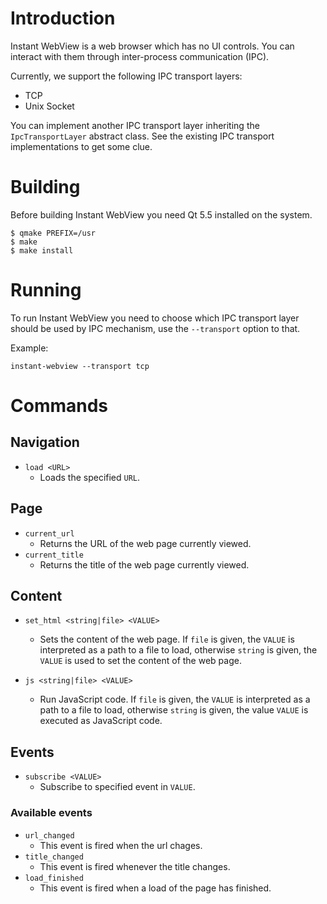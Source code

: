 # Introduction

Instant WebView is a web browser which has no UI controls. You can interact with
them through inter-process communication (IPC).

Currently, we support the following IPC transport layers:

* TCP
* Unix Socket

You can implement another IPC transport layer inheriting the
`IpcTransportLayer` abstract class. See the existing IPC transport
implementations to get some clue.

# Building

Before building Instant WebView you need Qt 5.5 installed on the system.

```
$ qmake PREFIX=/usr
$ make
$ make install
```

# Running

To run Instant WebView you need to choose which IPC transport layer should be used
by IPC mechanism, use the `--transport` option to that.

Example:

```
instant-webview --transport tcp
```

# Commands

## Navigation

* `load <URL>`
  - Loads the specified `URL`.

## Page

* `current_url`
  - Returns the URL of the web page currently viewed.
* `current_title`
  - Returns the title of the web page currently viewed.

## Content

* `set_html <string|file> <VALUE>`
  - Sets the content of the web page. If `file` is given, the `VALUE`
    is interpreted as a path to a file to load, otherwise `string` is given,
    the `VALUE` is used to set the content of the web page.

* `js <string|file> <VALUE>`
  - Run JavaScript code. If `file` is given, the `VALUE` is interpreted as
    a path to a file to load, otherwise `string` is given, the value `VALUE`
    is executed as JavaScript code.

## Events

* `subscribe <VALUE>`
  - Subscribe to specified event in `VALUE`.

### Available events

* `url_changed`
  - This event is fired when the url chages.
* `title_changed`
  - This event is fired whenever the title changes.
* `load_finished`
  - This event is fired when a load of the page has finished.
